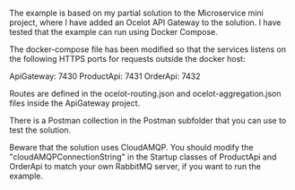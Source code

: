 The example is based on my partial solution to the Microservice mini project, where I have added an Ocelot API Gateway to the solution. I have tested that the example can run using Docker Compose.

The docker-compose file has been modified so that the services listens on the following HTTPS ports for requests outside the docker host:

ApiGateway: 7430
ProductApi: 7431
OrderApi: 7432

Routes are defined in the ocelot-routing.json and ocelot-aggregation.json files inside the ApiGateway project.

There is a Postman collection in the Postman subfolder that you can use to test the solution.

Beware that the solution uses CloudAMQP. You should modify the  "cloudAMQPConnectionString" in the Startup classes of ProductApi and OrderApi to match your own RabbitMQ server, if you want to run the example.
